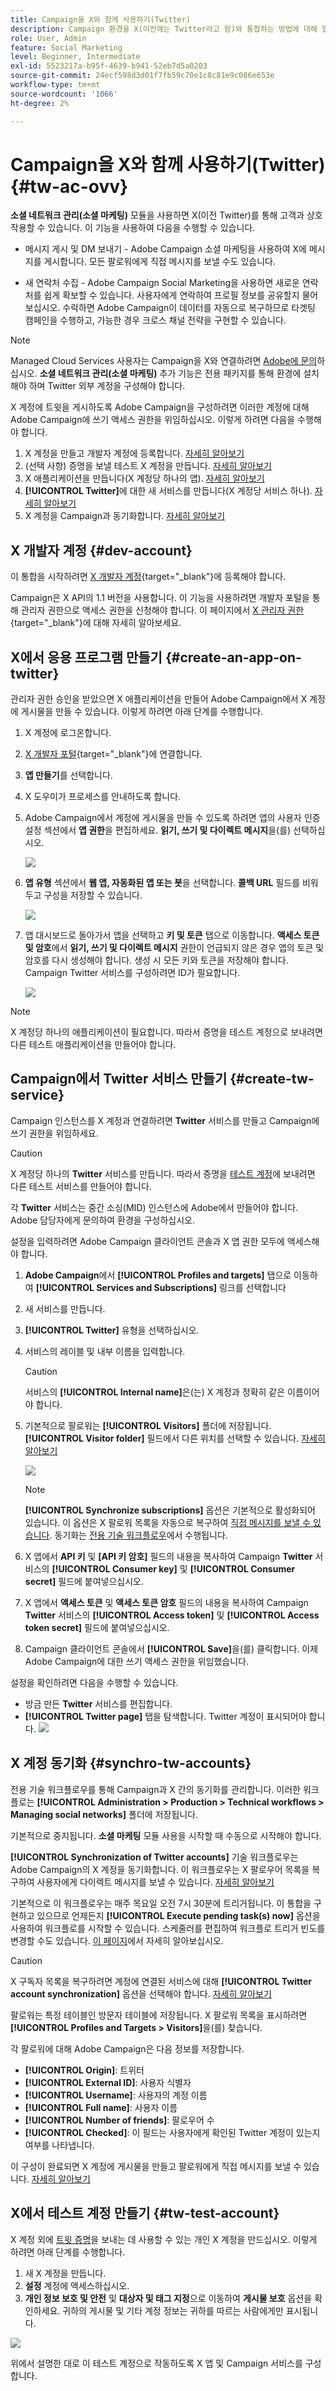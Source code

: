 ```yaml
---
title: Campaign을 X와 함께 사용하기(Twitter)
description: Campaign 환경을 X(이전에는 Twitter라고 함)와 통합하는 방법에 대해 알아봅니다
role: User, Admin
feature: Social Marketing
level: Beginner, Intermediate
exl-id: 5523217a-b95f-4639-b941-52eb7d5a0203
source-git-commit: 24ecf598d3d01f7fb59c70e1c8c81e9c086e653e
workflow-type: tm+mt
source-wordcount: '1066'
ht-degree: 2%

---
```


# Campaign을 X와 함께 사용하기(Twitter) {#tw-ac-ovv}

**소셜 네트워크 관리(소셜 마케팅)** 모듈을 사용하면 X(이전 Twitter)를 통해 고객과 상호 작용할 수 있습니다. 이 기능을 사용하여 다음을 수행할 수 있습니다.

* 메시지 게시 및 DM 보내기 - Adobe Campaign 소셜 마케팅을 사용하여 X에 메시지를 게시합니다. 모든 팔로워에게 직접 메시지를 보낼 수도 있습니다.

* 새 연락처 수집 - Adobe Campaign Social Marketing을 사용하면 새로운 연락처를 쉽게 확보할 수 있습니다. 사용자에게 연락하여 프로필 정보를 공유할지 물어보십시오. 수락하면 Adobe Campaign이 데이터를 자동으로 복구하므로 타겟팅 캠페인을 수행하고, 가능한 경우 크로스 채널 전략을 구현할 수 있습니다.


>[!NOTE]
>
>Managed Cloud Services 사용자는 Campaign을 X와 연결하려면 [Adobe에 문의](../start/campaign-faq.md#support)하십시오. **소셜 네트워크 관리(소셜 마케팅)** 추가 기능은 전용 패키지를 통해 환경에 설치해야 하며 Twitter 외부 계정을 구성해야 합니다.


X 계정에 트윗을 게시하도록 Adobe Campaign을 구성하려면 이러한 계정에 대해 Adobe Campaign에 쓰기 액세스 권한을 위임하십시오. 이렇게 하려면 다음을 수행해야 합니다.

1. X 계정을 만들고 개발자 계정에 등록합니다. [자세히 알아보기](#dev-account)
1. (선택 사항) 증명을 보낼 테스트 X 계정을 만듭니다. [자세히 알아보기](#tw-test-account)
1. X 애플리케이션을 만듭니다(X 계정당 하나의 앱). [자세히 알아보기](#create-an-app-on-twitter)
1. **[!UICONTROL Twitter]**&#x200B;에 대한 새 서비스를 만듭니다(X 계정당 서비스 하나). [자세히 알아보기](#create-tw-service)
1. X 계정을 Campaign과 동기화합니다. [자세히 알아보기](#synchro-tw-accounts)

## X 개발자 계정 {#dev-account}

이 통합을 시작하려면 [X 개발자 계정](https://developer.twitter.com){target="_blank"}에 등록해야 합니다.

Campaign은 X API의 1.1 버전을 사용합니다. 이 기능을 사용하려면 개발자 포털을 통해 관리자 권한으로 액세스 권한을 신청해야 합니다. 이 페이지에서 [X 관리자 권한 ](https://developer.twitter.com/en/portal/products/elevated){target="_blank"}에 대해 자세히 알아보세요.

## X에서 응용 프로그램 만들기 {#create-an-app-on-twitter}

관리자 권한 승인을 받았으면 X 애플리케이션을 만들어 Adobe Campaign에서 X 계정에 게시물을 만들 수 있습니다. 이렇게 하려면 아래 단계를 수행합니다.

1. X 계정에 로그온합니다.
1. [X 개발자 포털](https://developer.twitter.com/en/apps){target="_blank"}에 연결합니다.
1. **앱 만들기**&#x200B;를 선택합니다.
1. X 도우미가 프로세스를 안내하도록 합니다.
1. Adobe Campaign에서 계정에 게시물을 만들 수 있도록 하려면 앱의 사용자 인증 설정 섹션에서 **앱 권한**&#x200B;을 편집하세요. **읽기, 쓰기 및 다이렉트 메시지**&#x200B;을(를) 선택하십시오.

   ![](assets/tw-permissions.png)

1. **앱 유형** 섹션에서 **웹 앱, 자동화된 앱 또는 봇**&#x200B;을 선택합니다. **콜백 URL** 필드를 비워 두고 구성을 저장할 수 있습니다.

   ![](assets/tw-app-type.png)

1. 앱 대시보드로 돌아가서 앱을 선택하고 **키 및 토큰** 탭으로 이동합니다. **액세스 토큰 및 암호**&#x200B;에서 **읽기, 쓰기 및 다이렉트 메시지** 권한이 언급되지 않은 경우 앱의 토큰 및 암호를 다시 생성해야 합니다. 생성 시 모든 키와 토큰을 저장해야 합니다. Campaign Twitter 서비스를 구성하려면 ID가 필요합니다.

   ![](assets/tw-permissions-check.png)


>[!NOTE]
>
>X 계정당 하나의 애플리케이션이 필요합니다. 따라서 증명을 테스트 계정으로 보내려면 다른 테스트 애플리케이션을 만들어야 합니다.
>

## Campaign에서 Twitter 서비스 만들기 {#create-tw-service}

Campaign 인스턴스를 X 계정과 연결하려면 **Twitter** 서비스를 만들고 Campaign에 쓰기 권한을 위임하세요.

>[!CAUTION]
>
>X 계정당 하나의 **Twitter** 서비스를 만듭니다. 따라서 증명을 [테스트 계정](#tw-test-account)에 보내려면 다른 테스트 서비스를 만들어야 합니다.
>
>각 **Twitter** 서비스는 중간 소싱(MID) 인스턴스에 Adobe에서 만들어야 합니다. Adobe 담당자에게 문의하여 환경을 구성하십시오.
>

설정을 입력하려면 Adobe Campaign 클라이언트 콘솔과 X 앱 권한 모두에 액세스해야 합니다.

1. **Adobe Campaign**&#x200B;에서 **[!UICONTROL Profiles and targets]** 탭으로 이동하여 **[!UICONTROL Services and Subscriptions]** 링크를 선택합니다
1. 새 서비스를 만듭니다.
1. **[!UICONTROL Twitter]** 유형을 선택하십시오.
1. 서비스의 레이블 및 내부 이름을 입력합니다.

   >[!CAUTION]
   >
   >서비스의 **[!UICONTROL Internal name]**&#x200B;은(는) X 계정과 정확히 같은 이름이어야 합니다.
   >

1. 기본적으로 팔로워는 **[!UICONTROL Visitors]** 폴더에 저장됩니다. **[!UICONTROL Visitor folder]** 필드에서 다른 위치를 선택할 수 있습니다. [자세히 알아보기](../send/twitter.md#direct-tw-messages)

   ![](assets/tw-service-in-ac.png)

   >[!NOTE]
   >
   >**[!UICONTROL Synchronize subscriptions]** 옵션은 기본적으로 활성화되어 있습니다. 이 옵션은 X 팔로워 목록을 자동으로 복구하여 [직접 메시지를 보낼 수 있습니다](../send/twitter.md#direct-tw-messages). 동기화는 [전용 기술 워크플로우](#synchro-tw-accounts)에서 수행됩니다.

1. X 앱에서 **API 키** 및 **[API 키 암호]** 필드의 내용을 복사하여 Campaign **Twitter** 서비스의 **[!UICONTROL Consumer key]** 및 **[!UICONTROL Consumer secret]** 필드에 붙여넣으십시오.

1. X 앱에서 **액세스 토큰** 및 **액세스 토큰 암호** 필드의 내용을 복사하여 Campaign **Twitter** 서비스의 **[!UICONTROL Access token]** 및 **[!UICONTROL Access token secret]** 필드에 붙여넣으십시오.

1. Campaign 클라이언트 콘솔에서 **[!UICONTROL Save]**&#x200B;을(를) 클릭합니다. 이제 Adobe Campaign에 대한 쓰기 액세스 권한을 위임했습니다.

설정을 확인하려면 다음을 수행할 수 있습니다.

* 방금 만든 **Twitter** 서비스를 편집합니다.
* **[!UICONTROL Twitter page]** 탭을 탐색합니다. Twitter 계정이 표시되어야 합니다.
  ![](assets/tw-page.png)

## X 계정 동기화 {#synchro-tw-accounts}

전용 기술 워크플로우를 통해 Campaign과 X 간의 동기화를 관리합니다. 이러한 워크플로는 **[!UICONTROL Administration > Production > Technical workflows > Managing social networks]** 폴더에 저장됩니다.

기본적으로 중지됩니다. **소셜 마케팅** 모듈 사용을 시작할 때 수동으로 시작해야 합니다.

**[!UICONTROL Synchronization of Twitter accounts]** 기술 워크플로우는 Adobe Campaign의 X 계정을 동기화합니다. 이 워크플로우는 X 팔로우어 목록을 복구하여 사용자에게 다이렉트 메시지를 보낼 수 있습니다. [자세히 알아보기](../send/twitter.md#direct-tw-messages)

기본적으로 이 워크플로우는 매주 목요일 오전 7시 30분에 트리거됩니다. 이 통합을 구현하고 있으므로 언제든지 **[!UICONTROL Execute pending task(s) now]** 옵션을 사용하여 워크플로를 시작할 수 있습니다.  스케줄러를 편집하여 워크플로 트리거 빈도를 변경할 수도 있습니다. [이 페이지](../../automation/workflow/scheduler.md)에서 자세히 알아보십시오.

>[!CAUTION]
>
>X 구독자 목록을 복구하려면 계정에 연결된 서비스에 대해 **[!UICONTROL Twitter account synchronization]** 옵션을 선택해야 합니다. [자세히 알아보기](#create-tw-service)

팔로워는 특정 테이블인 방문자 테이블에 저장됩니다. X 팔로워 목록을 표시하려면 **[!UICONTROL Profiles and Targets > Visitors]**&#x200B;을(를) 찾습니다.

각 팔로워에 대해 Adobe Campaign은 다음 정보를 저장합니다.

* **[!UICONTROL Origin]**: 트위터
* **[!UICONTROL External ID]**: 사용자 식별자
* **[!UICONTROL Username]**: 사용자의 계정 이름
* **[!UICONTROL Full name]**: 사용자 이름
* **[!UICONTROL Number of friends]**: 팔로우어 수
* **[!UICONTROL Checked]**: 이 필드는 사용자에게 확인된 Twitter 계정이 있는지 여부를 나타냅니다.

이 구성이 완료되면 X 계정에 게시물을 만들고 팔로워에게 직접 메시지를 보낼 수 있습니다. [자세히 알아보기](../send/twitter.md)

## X에서 테스트 계정 만들기 {#tw-test-account}

X 계정 외에 [트윗 증명](../send/twitter.md#send-tw-proofs)을 보내는 데 사용할 수 있는 개인 X 계정을 만드십시오. 이렇게 하려면 아래 단계를 수행합니다.

1. 새 X 계정을 만듭니다.
1. **설정** 계정에 액세스하십시오.
1. **개인 정보 보호 및 안전** 및 **대상자 및 태그 지정**&#x200B;으로 이동하여 **게시물 보호** 옵션을 확인하세요. 귀하의 게시물 및 기타 계정 정보는 귀하를 따르는 사람에게만 표시됩니다.

![](assets/do-not-localize/social_tw_test_page.png)

위에서 설명한 대로 이 테스트 계정으로 작동하도록 X 앱 및 Campaign 서비스를 구성합니다.
